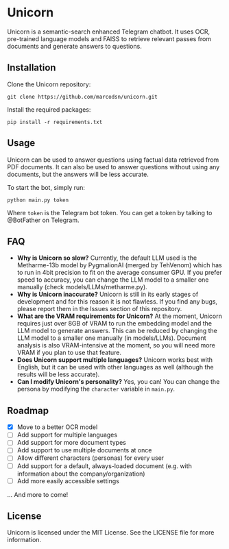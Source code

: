 # Unicorn

Unicorn is a semantic-search enhanced Telegram chatbot. It uses OCR, pre-trained language models and FAISS 
to retrieve relevant passes from documents and generate answers to questions.

## Installation

Clone the Unicorn repository:

```git clone https://github.com/marcodsn/unicorn.git```

Install the required packages:

```pip install -r requirements.txt```

## Usage

Unicorn can be used to answer questions using factual data retrieved from PDF documents. It can also be used to answer
questions without using any documents, but the answers will be less accurate.

To start the bot, simply run:

```python main.py token```

Where `token` is the Telegram bot token. You can get a token by talking to @BotFather on Telegram.

## FAQ

- **Why is Unicorn so slow?** Currently, the default LLM used is the Metharme-13b model by PygmalionAI 
  (merged by TehVenom) which has to run in 4bit precision to fit on the average consumer GPU. If you prefer speed to accuracy, you
  can change the LLM model to a smaller one manually (check models/LLMs/metharme.py).
- **Why is Unicorn inaccurate?** Unicorn is still in its early stages of development and for this reason it is not flawless.
  If you find any bugs, please report them in the Issues section of this repository.
- **What are the VRAM requirements for Unicorn?** At the moment, Unicorn requires just over 8GB of VRAM to run the
  embedding model and the LLM model to generate answers. This can be reduced by changing the LLM model to a smaller one
  manually (in models/LLMs). Document analysis is also VRAM-intensive at the moment, so you will need more VRAM if you plan
  to use that feature.
- **Does Unicorn support multiple languages?** Unicorn works best with English, but it can be used with other languages
  as well (although the results will be less accurate).
- **Can I modify Unicorn's personality?** Yes, you can! You can change the persona by modifying the `character` variable
  in `main.py`.

## Roadmap

- [x] Move to a better OCR model
- [ ] Add support for multiple languages
- [ ] Add support for more document types
- [ ] Add support to use multiple documents at once
- [ ] Allow different characters (personas) for every user
- [ ] Add support for a default, always-loaded document (e.g. with information about the company/organization)
- [ ] Add more easily accessible settings

... And more to come!

## License

Unicorn is licensed under the MIT License. See the LICENSE file for more information.